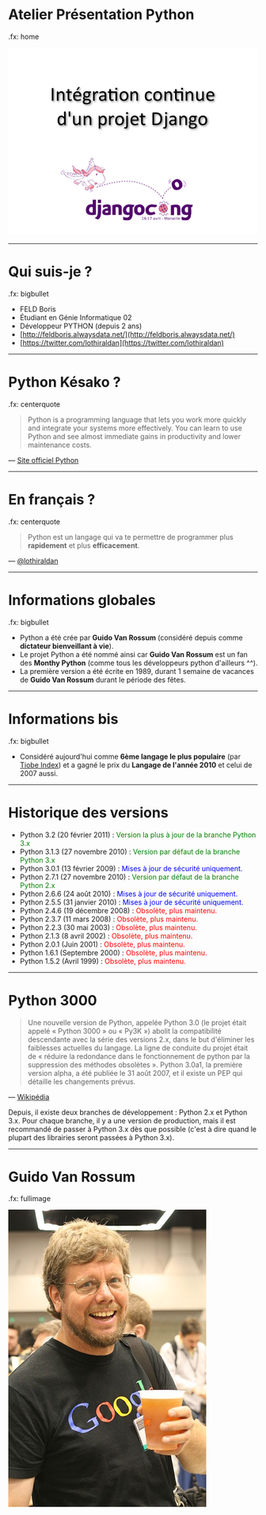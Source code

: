 # Atelier Présentation Python

.fx: home

![Présentation de python](images/first.png)

---

# Qui suis-je ?

.fx: bigbullet

* FELD Boris
* Étudiant en Génie Informatique 02
* Développeur PYTHON (depuis 2 ans)
* [http://feldboris.alwaysdata.net/](http://feldboris.alwaysdata.net/)
* [https://twitter.com/lothiraldan](https://twitter.com/lothiraldan)

---

# Python Késako ?

.fx: centerquote

> Python is a programming language that lets you work more quickly and integrate your systems more effectively. You can learn to use Python and see almost immediate gains in productivity and lower maintenance costs.

<p class="cite">— <a href="http://python.org/">Site officiel Python</a></p>

---

# En français ?

.fx: centerquote

> Python est un langage qui va te permettre de programmer plus **rapidement** et plus **efficacement**.

<p class="cite">— <a href="https://twitter.com/lothiraldan">@lothiraldan</a></p>

---

# Informations globales

.fx: bigbullet

* Python a été crée par **Guido Van Rossum** (considéré depuis comme **dictateur bienveillant à vie**).
* Le projet Python a été nommé ainsi car **Guido Van Rossum** est un fan des **Monthy Python** (comme tous les développeurs python d'ailleurs ^^).
* La première version a été écrite en 1989, durant 1 semaine de vacances de **Guido Van Rossum** durant le période des fêtes.

---

# Informations bis

.fx: bigbullet

* Considéré aujourd'hui comme **6ème langage le plus populaire** (par [Tiobe Index](http://www.tiobe.com/index.php/content/paperinfo/tpci/index.html)) et a gagné le prix du **Langage de l'année 2010** et celui de 2007 aussi.

---

# Historique des versions

* Python 3.2 (20 février 2011) : <span style="color:green;">Version la plus à jour de la branche Python 3.x</span>
* Python 3.1.3 (27 novembre 2010) : <span style="color:green;">Version par défaut de la branche Python 3.x</span>
* Python 3.0.1 (13 février 2009) : <span style="color:blue;">Mises à jour de sécurité uniquement.</span>
* Python 2.7.1 (27 novembre 2010) : <span style="color:green;">Version par défaut de la branche Python 2.x</span>
* Python 2.6.6 (24 août 2010) : <span style="color:blue;">Mises à jour de sécurité uniquement.</span>
* Python 2.5.5 (31 janvier 2010) : <span style="color:blue;"><span style="color:blue;">Mises à jour de sécurité uniquement.</span></span>
* Python 2.4.6 (19 décembre 2008) : <span style="color:red;">Obsolète, plus maintenu.</span>
* Python 2.3.7 (11 mars 2008) : <span style="color:red;">Obsolète, plus maintenu.</span>
* Python 2.2.3 (30 mai 2003) : <span style="color:red;">Obsolète, plus maintenu.</span>
* Python 2.1.3 (8 avril 2002) : <span style="color:red;">Obsolète, plus maintenu.</span>
* Python 2.0.1 (Juin 2001) : <span style="color:red;">Obsolète, plus maintenu.</span>
* Python 1.6.1 (Septembre 2000) : <span style="color:red;">Obsolète, plus maintenu.</span>
* Python 1.5.2 (Avril 1999) : <span style="color:red;"><span style="color:red;">Obsolète, plus maintenu.</span></span>

---

# Python 3000

> Une nouvelle version de Python, appelée Python 3.0 (le projet était appelé « Python 3000 » ou « Py3K ») abolit la compatibilité descendante avec la série des versions 2.x, dans le but d'éliminer les faiblesses actuelles du langage. La ligne de conduite du projet était de « réduire la redondance dans le fonctionnement de python par la suppression des méthodes obsolètes ». Python 3.0a1, la première version alpha, a été publiée le 31 août 2007, et il existe un PEP qui détaille les changements prévus.

<p class="cite">— <a href="http://fr.wikipedia.org/wiki/Python_(langage)#Python_3000">Wikipédia</a></p>

Depuis, il existe deux branches de développement : Python 2.x et Python 3.x. Pour chaque branche, il y a une version de production, mais il est recommandé de passer à Python 3.x dès que possible (c'est à dire quand le plupart des librairies seront passées à Python 3.x).

---

# Guido Van Rossum

.fx: fullimage

![](images/guido.jpg)
